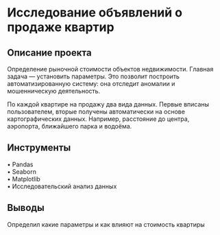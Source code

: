 # Исследование объявлений о продаже квартир

## Описание проекта  
Определение рыночной стоимости объектов недвижимости. Главная задача — установить параметры. Это позволит построить автоматизированную систему: она отследит аномалии и мошенническую деятельность.  

По каждой квартире на продажу два вида данных. Первые вписаны пользователем, вторые получены автоматически на основе картографических данных. Например, расстояние до центра, аэропорта, ближайшего парка и водоёма.  

## Инструменты 
• Pandas  
• Seaborn  
• Matplotlib  
• Исследовательский анализ данных

## Выводы  
Определил какие параметры и как влияют на стоимость квартиры
